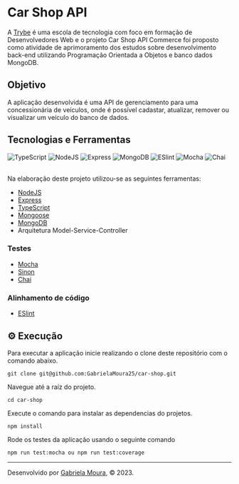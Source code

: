 # Car Shop API

A [Trybe](https://www.betrybe.com/) é uma escola de tecnologia com foco em formação de Desenvolvedores Web e o projeto Car Shop API Commerce foi proposto como atividade de aprimoramento dos estudos sobre desenvolvimento back-end utilizando Programação Orientada a Objetos e banco dados MongoDB. 


## Objetivo

A aplicação desenvolvida é uma API de gerenciamento para uma concessionária de veículos, onde é possível cadastar, atualizar, remover ou visualizar um veículo do banco de dados.

## Tecnologias e Ferramentas

<div>
    <img src="https://img.shields.io/badge/TypeScript-007ACC?style=for-the-badge&logo=typescript&logoColor=white" alt="TypeScript"/>
    <img src="https://img.shields.io/badge/Node.js-339933?style=for-the-badge&logo=nodedotjs&logoColor=white" alt="NodeJS"/>
    <img src="https://img.shields.io/badge/Express.js-000000?style=for-the-badge&logo=express&logoColor=white" alt="Express"/>
    <img src="https://img.shields.io/badge/MongoDB-4EA94B?style=for-the-badge&logo=mongodb&logoColor=white" alt="MongoDB" />
    <img src='https://img.shields.io/badge/eslint-3A33D1?style=for-the-badge&logo=eslint&logoColor=white' alt='ESlint' />
    <img src="https://img.shields.io/badge/Mocha-8D6748?style=for-the-badge&logo=Mocha&logoColor=white" alt="Mocha" />
    <img src="https://img.shields.io/badge/chai-A30701?style=for-the-badge&logo=chai&logoColor=white" alt="Chai" />
</div>

<br>

Na elaboração deste projeto utilizou-se as seguintes ferramentas:
  
- [NodeJS](https://nodejs.org/en/)
- [Express](https://expressjs.com/pt-br/)
- [TypeScript](https://www.typescriptlang.org/)
- [Mongoose](https://mongoosejs.com/)
- [MongoDB](https://www.mongodb.com/)
- Arquitetura Model-Service-Controller

### Testes

- [Mocha](https://mochajs.org/)
- [Sinon](https://sinonjs.org/)
- [Chai](https://www.chaijs.com/)

### Alinhamento de código

- [ESlint](https://eslint.org/)


## ⚙️ Execução

Para executar a aplicação inicie realizando o clone deste repositório com o comando abaixo.

    git clone git@github.com:GabrielaMoura25/car-shop.git

Navegue até a raíz do projeto.

    cd car-shop

Execute o comando para instalar as dependencias do projetos.

    npm install

  
Rode os testes da aplicação usando o seguinte comando

    npm run test:mocha ou npm run test:coverage


---

Desenvolvido por [Gabriela Moura](https://www.linkedin.com/in/gabriela-daniel-moura/), © 2023.
